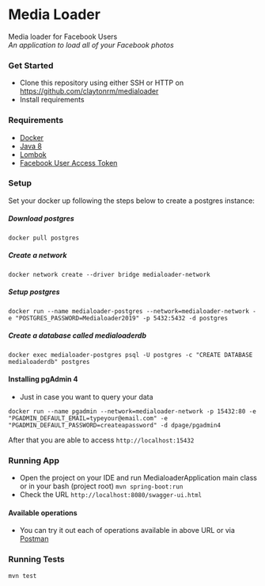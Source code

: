 # Media Loader
Media loader for Facebook Users<br>
*An application to load all of your Facebook photos*

### Get Started

* Clone this repository using either SSH or HTTP on https://github.com/claytonrm/medialoader
* Install requirements

### Requirements
- [Docker](https://www.docker.com)
- [Java 8](https://www.oracle.com/technetwork/java/javase/downloads/jdk8-downloads-2133151.html?printOnly=1)
- [Lombok](https://projectlombok.org/download)
- [Facebook User Access Token](https://developers.facebook.com/docs/facebook-login/access-tokens/)

### Setup
Set your docker up following the steps below to create a postgres instance:

##### Download postgres
 ```shell 
 docker pull postgres
 ```
##### Create a network
 ```shell 
 docker network create --driver bridge medialoader-network
 ```
##### Setup postgres
 ```shell 
docker run --name medialoader-postgres --network=medialoader-network -e "POSTGRES_PASSWORD=Medialoader2019" -p 5432:5432 -d postgres
 ```
##### Create a database called *medialoaderdb*
 ```shell 
docker exec medialoader-postgres psql -U postgres -c "CREATE DATABASE medialoaderdb" postgres
 ```

#### Installing pgAdmin 4
* Just in case you want to query your data


```shell
docker run --name pgadmin --network=medialoader-network -p 15432:80 -e "PGADMIN_DEFAULT_EMAIL=typeyour@email.com" -e "PGADMIN_DEFAULT_PASSWORD=createapassword" -d dpage/pgadmin4
```

 After that you are able to access `http://localhost:15432`

### Running App

* Open the project on your IDE and run MedialoaderApplication main class or in your bash (project root) `mvn spring-boot:run`
* Check the URL `http://localhost:8080/swagger-ui.html`

#### Available operations
* You can try it out each of operations available in above URL or via [Postman](https://www.getpostman.com/)

### Running Tests
```shell
mvn test
```

